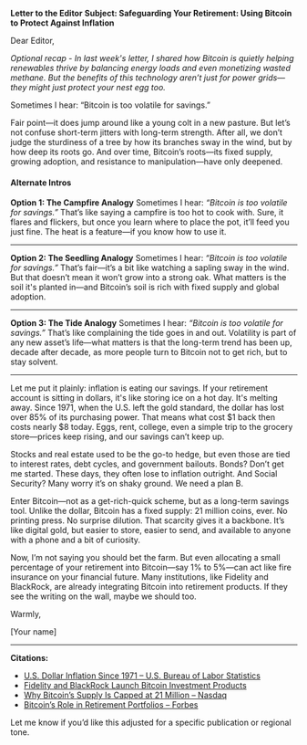 **Letter to the Editor**
**Subject: Safeguarding Your Retirement: Using Bitcoin to Protect Against Inflation**

Dear Editor,

_Optional recap - In last week's letter, I shared how Bitcoin is quietly helping renewables thrive by balancing energy loads and even monetizing wasted methane. But the benefits of this technology aren’t just for power grids—they might just protect your nest egg too._

Sometimes I hear: “Bitcoin is too volatile for savings.”

Fair point—it does jump around like a young colt in a new pasture. But let’s not confuse short-term jitters with long-term strength. After all, we don’t judge the sturdiness of a tree by how its branches sway in the wind, but by how deep its roots go. And over time, Bitcoin’s roots—its fixed supply, growing adoption, and resistance to manipulation—have only deepened.

#### Alternate Intros

**Option 1: The Campfire Analogy**
Sometimes I hear: *“Bitcoin is too volatile for savings.”*
That’s like saying a campfire is too hot to cook with. Sure, it flares and flickers, but once you learn where to place the pot, it’ll feed you just fine. The heat is a feature—if you know how to use it.

---

**Option 2: The Seedling Analogy**
Sometimes I hear: *“Bitcoin is too volatile for savings.”*
That’s fair—it’s a bit like watching a sapling sway in the wind. But that doesn’t mean it won’t grow into a strong oak. What matters is the soil it's planted in—and Bitcoin’s soil is rich with fixed supply and global adoption.

---

**Option 3: The Tide Analogy**
Sometimes I hear: *“Bitcoin is too volatile for savings.”*
That’s like complaining the tide goes in and out. Volatility is part of any new asset’s life—what matters is that the long-term trend has been up, decade after decade, as more people turn to Bitcoin not to get rich, but to stay solvent.

---


Let me put it plainly: inflation is eating our savings. If your retirement account is sitting in dollars, it's like storing ice on a hot day. It's melting away. Since 1971, when the U.S. left the gold standard, the dollar has lost over 85% of its purchasing power. That means what cost \$1 back then costs nearly \$8 today. Eggs, rent, college, even a simple trip to the grocery store—prices keep rising, and our savings can’t keep up.

Stocks and real estate used to be the go-to hedge, but even those are tied to interest rates, debt cycles, and government bailouts. Bonds? Don’t get me started. These days, they often lose to inflation outright. And Social Security? Many worry it’s on shaky ground. We need a plan B.

Enter Bitcoin—not as a get-rich-quick scheme, but as a long-term savings tool. Unlike the dollar, Bitcoin has a fixed supply: 21 million coins, ever. No printing press. No surprise dilution. That scarcity gives it a backbone. It’s like digital gold, but easier to store, easier to send, and available to anyone with a phone and a bit of curiosity.

Now, I’m not saying you should bet the farm. But even allocating a small percentage of your retirement into Bitcoin—say 1% to 5%—can act like fire insurance on your financial future. Many institutions, like Fidelity and BlackRock, are already integrating Bitcoin into retirement products. If they see the writing on the wall, maybe we should too.

Warmly,

[Your name]

---

**Citations:**

* [U.S. Dollar Inflation Since 1971 – U.S. Bureau of Labor Statistics](https://www.bls.gov/data/inflation_calculator.htm)
* [Fidelity and BlackRock Launch Bitcoin Investment Products](https://www.reuters.com/technology/blackrock-launches-bitcoin-trust-2022-08-11/)
* [Why Bitcoin’s Supply Is Capped at 21 Million – Nasdaq](https://www.nasdaq.com/articles/why-bitcoin-has-a-21-million-supply-cap-2021-06-17)
* [Bitcoin’s Role in Retirement Portfolios – Forbes](https://www.forbes.com/sites/ninabambysheva/2022/10/20/how-much-bitcoin-should-you-have-in-your-retirement-portfolio/?sh=7927f7262d57)

Let me know if you’d like this adjusted for a specific publication or regional tone.
